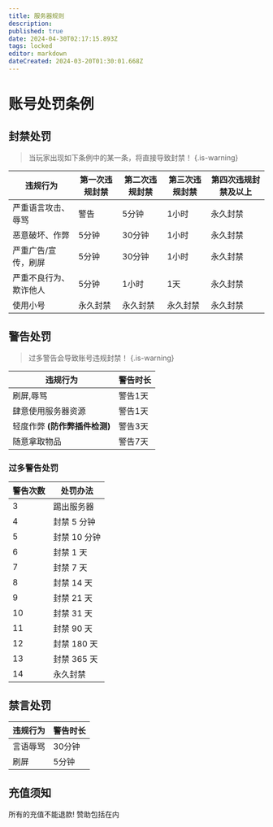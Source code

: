 ```yaml
---
title: 服务器规则
description: 
published: true
date: 2024-04-30T02:17:15.893Z
tags: locked
editor: markdown
dateCreated: 2024-03-20T01:30:01.668Z
---
```


# 账号处罚条例
## 封禁处罚
> 当玩家出现如下条例中的某一条，将直接导致封禁！
{.is-warning}

| 违规行为       | 第一次违规封禁   | 第二次违规封禁   | 第三次违规封禁   | 第四次违规封禁及以上 |
|-------------|--------------|--------------|--------------|-----------|
| 严重语言攻击、辱骂 | 警告         | 5分钟        | 1小时         | 永久封禁          |
| 恶意破坏、作弊 | 5分钟        | 30分钟       | 1小时         | 永久封禁          |
| 严重广告/宣传，刷屏      | 5分钟        | 30分钟       | 1小时         | 永久封禁          |
| 严重不良行为、欺诈他人  | 5分钟        | 1小时         | 1天           | 永久封禁          |
| 使用小号      | 永久封禁       | 永久封禁       | 永久封禁       | 永久封禁       |

## 警告处罚
> 过多警告会导致账号违规封禁！
{.is-warning}

|违规行为|警告时长|
|-|-|
|刷屏,辱骂|警告1天|
|肆意使用服务器资源|警告1天|
|轻度作弊 **(防作弊插件检测)** |警告3天|
|随意拿取物品|警告7天|
### 过多警告处罚
|警告次数|处罚办法|
|-|-|
|3|踢出服务器|
|4|封禁 5 分钟|
|5|封禁 10 分钟|
|6|封禁 1 天|
|7|封禁 7 天|
|8|封禁 14 天|
|9|封禁 21 天|
|10|封禁 31 天|
|11|封禁 90 天|
|12|封禁 180 天|
|13|封禁 365 天|
|14|永久封禁|

## 禁言处罚
|违规行为|警告时长|
|-|-|
|言语辱骂|30分钟|
|刷屏|5分钟|


## 充值须知
所有的充值不能退款! 赞助包括在内